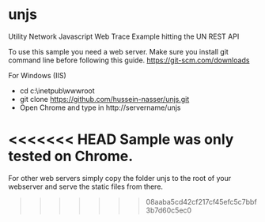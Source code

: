# unjs
Utility Network Javascript Web Trace Example hitting the UN REST API

To use this sample you need a web server. Make sure you install git command line before following this guide. https://git-scm.com/downloads

For Windows (IIS)

* cd c:\inetpub\wwwroot
* git clone https://github.com/hussein-nasser/unjs.git
* Open Chrome and type in http://servername/unjs

<<<<<<< HEAD
Sample was only tested on Chrome.
=======
For other web servers simply copy the folder unjs to the root of your webserver and serve the static files from there.
>>>>>>> 08aaba5cd42cf217cf45efc5c7bbf3b7d60c5ec0
